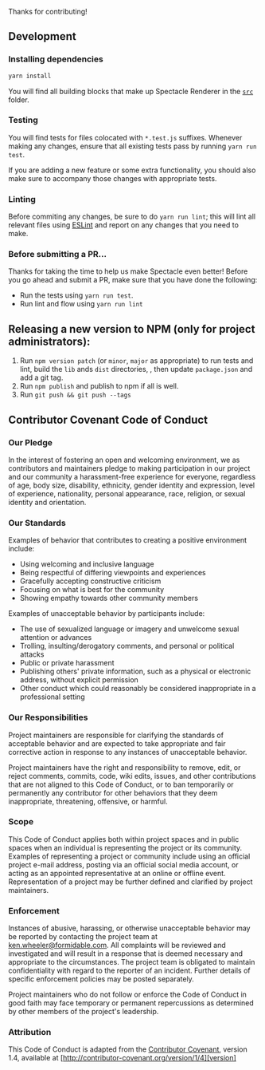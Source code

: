 Thanks for contributing!

## Development

### Installing dependencies

```bash
yarn install
```

You will find all building blocks that make up Spectacle Renderer in the [`src`](src) folder.

### Testing

You will find tests for files colocated with `*.test.js` suffixes. Whenever making any changes, ensure that all existing tests pass by running `yarn run test`.

If you are adding a new feature or some extra functionality, you should also make sure to accompany those changes with appropriate tests.

### Linting

Before commiting any changes, be sure to do `yarn run lint`; this will lint all relevant files using [ESLint](http://eslint.org/) and report on any changes that you need to make.

### Before submitting a PR...

Thanks for taking the time to help us make Spectacle even better! Before you go ahead and submit a PR, make sure that you have done the following:

- Run the tests using `yarn run test`.
- Run lint and flow using `yarn run lint`

## Releasing a new version to NPM (only for project administrators):

1. Run `npm version patch` (or `minor`, `major` as appropriate) to run tests and lint, build the `lib` ands `dist` directories, , then update `package.json` and add a git tag.
2. Run `npm publish` and publish to npm if all is well.
3. Run `git push && git push --tags`

## Contributor Covenant Code of Conduct

### Our Pledge

In the interest of fostering an open and welcoming environment, we as
contributors and maintainers pledge to making participation in our project and
our community a harassment-free experience for everyone, regardless of age, body
size, disability, ethnicity, gender identity and expression, level of experience,
nationality, personal appearance, race, religion, or sexual identity and
orientation.

### Our Standards

Examples of behavior that contributes to creating a positive environment
include:

* Using welcoming and inclusive language
* Being respectful of differing viewpoints and experiences
* Gracefully accepting constructive criticism
* Focusing on what is best for the community
* Showing empathy towards other community members

Examples of unacceptable behavior by participants include:

* The use of sexualized language or imagery and unwelcome sexual attention or
advances
* Trolling, insulting/derogatory comments, and personal or political attacks
* Public or private harassment
* Publishing others' private information, such as a physical or electronic
  address, without explicit permission
* Other conduct which could reasonably be considered inappropriate in a
  professional setting

### Our Responsibilities

Project maintainers are responsible for clarifying the standards of acceptable
behavior and are expected to take appropriate and fair corrective action in
response to any instances of unacceptable behavior.

Project maintainers have the right and responsibility to remove, edit, or
reject comments, commits, code, wiki edits, issues, and other contributions
that are not aligned to this Code of Conduct, or to ban temporarily or
permanently any contributor for other behaviors that they deem inappropriate,
threatening, offensive, or harmful.

### Scope

This Code of Conduct applies both within project spaces and in public spaces
when an individual is representing the project or its community. Examples of
representing a project or community include using an official project e-mail
address, posting via an official social media account, or acting as an appointed
representative at an online or offline event. Representation of a project may be
further defined and clarified by project maintainers.

### Enforcement

Instances of abusive, harassing, or otherwise unacceptable behavior may be
reported by contacting the project team at ken.wheeler@formidable.com. All
complaints will be reviewed and investigated and will result in a response that
is deemed necessary and appropriate to the circumstances. The project team is
obligated to maintain confidentiality with regard to the reporter of an incident.
Further details of specific enforcement policies may be posted separately.

Project maintainers who do not follow or enforce the Code of Conduct in good
faith may face temporary or permanent repercussions as determined by other
members of the project's leadership.

### Attribution

This Code of Conduct is adapted from the [Contributor Covenant][homepage], version 1.4,
available at [http://contributor-covenant.org/version/1/4][version]

[homepage]: http://contributor-covenant.org
[version]: http://contributor-covenant.org/version/1/4/